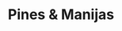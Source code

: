 ---
title: "Pines & Manijas"
url: /barrios-unidos/pines-und-manijas/
shop: piezas de automóviles
---